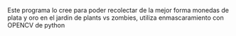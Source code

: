 Este programa lo cree para poder recolectar de la mejor forma monedas de plata y oro en el jardin de plants vs zombies, utiliza enmascaramiento con OPENCV de python 
